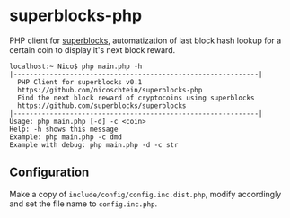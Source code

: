 superblocks-php
===============

PHP client for [superblocks](https://github.com/superblocks/superblocks), automatization of last block hash lookup for a certain coin to display it's next block reward.

    localhost:~ Nico$ php main.php -h
    |-------------------------------------------------------------|
      PHP Client for superblocks v0.1
      https://github.com/nicoschtein/superblocks-php
      Find the next block reward of cryptocoins using superblocks
      https://github.com/superblocks/superblocks
    |-------------------------------------------------------------|
    Usage: php main.php [-d] -c <coin>
    Help: -h shows this message
    Example: php main.php -c dmd
    Example with debug: php main.php -d -c str
    
Configuration
-------------

Make a copy of `include/config/config.inc.dist.php`, modify accordingly and set the file name to `config.inc.php`.